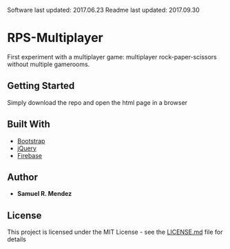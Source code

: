 Software last updated: 2017.06.23
Readme last updated: 2017.09.30

# RPS-Multiplayer
First experiment with a multiplayer game: multiplayer rock-paper-scissors without multiple gamerooms.

## Getting Started

Simply download the repo and open the html page in a browser

## Built With

* [Bootstrap](https://getbootstrap.com/docs/3.3/)
* [jQuery](https://jquery.com) 
* [Firebase](https://firebase.google.com) 

## Author

* **Samuel R. Mendez**

## License

This project is licensed under the MIT License - see the [LICENSE.md](LICENSE.md) file for details
